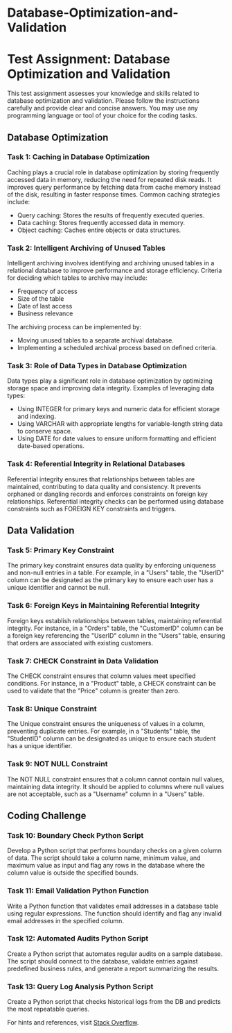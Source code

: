 # Database-Optimization-and-Validation
# Test Assignment: Database Optimization and Validation

This test assignment assesses your knowledge and skills related to database optimization and validation. Please follow the instructions carefully and provide clear and concise answers. You may use any programming language or tool of your choice for the coding tasks.

## Database Optimization

### Task 1: Caching in Database Optimization

Caching plays a crucial role in database optimization by storing frequently accessed data in memory, reducing the need for repeated disk reads. It improves query performance by fetching data from cache memory instead of the disk, resulting in faster response times. Common caching strategies include:

- Query caching: Stores the results of frequently executed queries.
- Data caching: Stores frequently accessed data in memory.
- Object caching: Caches entire objects or data structures.

### Task 2: Intelligent Archiving of Unused Tables

Intelligent archiving involves identifying and archiving unused tables in a relational database to improve performance and storage efficiency. Criteria for deciding which tables to archive may include:

- Frequency of access
- Size of the table
- Date of last access
- Business relevance

The archiving process can be implemented by:

- Moving unused tables to a separate archival database.
- Implementing a scheduled archival process based on defined criteria.

### Task 3: Role of Data Types in Database Optimization

Data types play a significant role in database optimization by optimizing storage space and improving data integrity. Examples of leveraging data types:

- Using INTEGER for primary keys and numeric data for efficient storage and indexing.
- Using VARCHAR with appropriate lengths for variable-length string data to conserve space.
- Using DATE for date values to ensure uniform formatting and efficient date-based operations.

### Task 4: Referential Integrity in Relational Databases

Referential integrity ensures that relationships between tables are maintained, contributing to data quality and consistency. It prevents orphaned or dangling records and enforces constraints on foreign key relationships. Referential integrity checks can be performed using database constraints such as FOREIGN KEY constraints and triggers.

## Data Validation

### Task 5: Primary Key Constraint

The primary key constraint ensures data quality by enforcing uniqueness and non-null entries in a table. For example, in a "Users" table, the "UserID" column can be designated as the primary key to ensure each user has a unique identifier and cannot be null.

### Task 6: Foreign Keys in Maintaining Referential Integrity

Foreign keys establish relationships between tables, maintaining referential integrity. For instance, in a "Orders" table, the "CustomerID" column can be a foreign key referencing the "UserID" column in the "Users" table, ensuring that orders are associated with existing customers.

### Task 7: CHECK Constraint in Data Validation

The CHECK constraint ensures that column values meet specified conditions. For instance, in a "Product" table, a CHECK constraint can be used to validate that the "Price" column is greater than zero.

### Task 8: Unique Constraint

The Unique constraint ensures the uniqueness of values in a column, preventing duplicate entries. For example, in a "Students" table, the "StudentID" column can be designated as unique to ensure each student has a unique identifier.

### Task 9: NOT NULL Constraint

The NOT NULL constraint ensures that a column cannot contain null values, maintaining data integrity. It should be applied to columns where null values are not acceptable, such as a "Username" column in a "Users" table.

## Coding Challenge

### Task 10: Boundary Check Python Script

Develop a Python script that performs boundary checks on a given column of data. The script should take a column name, minimum value, and maximum value as input and flag any rows in the database where the column value is outside the specified bounds.

### Task 11: Email Validation Python Function

Write a Python function that validates email addresses in a database table using regular expressions. The function should identify and flag any invalid email addresses in the specified column.

### Task 12: Automated Audits Python Script

Create a Python script that automates regular audits on a sample database. The script should connect to the database, validate entries against predefined business rules, and generate a report summarizing the results.

### Task 13: Query Log Analysis Python Script

Create a Python script that checks historical logs from the DB and predicts the most repeatable queries.

For hints and references, visit [Stack Overflow](https://stackoverflow.com/questions/650238/howto-show-the-last-queries-executed-on-mysql).


